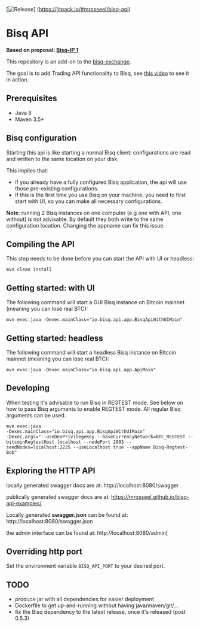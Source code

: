 [![Release](https://jitpack.io/v/mrosseel/bisq-api.svg)]
(https://jitpack.io/#mrosseel/bisq-api)

# Bisq API

**Based on proposal: [Bisq-IP 1](https://github.com/mrosseel/bisq-proposals/blob/api-proposal/http-api.adoc)**

This repository is an add-on to the [bisq-exchange](https://github.com/bisq-network/exchange).

The goal is to add Trading API functionality to Bisq, see [this video](https://www.youtube.com/watch?v=SkPT8bLOYtE&feature=youtu.be) to
see it in action.

## Prerequisites

* Java 8
* Maven 3.5+

## Bisq configuration

Starting this api is like starting a normal Bisq client: configurations are
read and written to the same location on your disk.

This implies that:
* if you already have a fully configured Bisq application,
the api will use those pre-existing configurations.
* If this is the first time you use Bisq on your machine, you need to first
start with UI, so you can make all necessary configurations.

**Note**: running 2 Bisq instances on one computer (e.g one with API, one without)
is not advisable. By default they both write to the same configuration location.
Changing the appname can fix this issue.

## Compiling the API

This step needs to be done before you can start the API with UI or headless:

```mvn clean install```

## Getting started: with UI

The following command will start a GUI Bisq instance on
Bitcoin mainnet (meaning you can lose real BTC):

```mvn exec:java -Dexec.mainClass="io.bisq.api.app.BisqApiWithUIMain"```

## Getting started: headless

The following command will start a headless Bisq instance on
Bitcoin mainnet (meaning you can lose real BTC):

```mvn exec:java -Dexec.mainClass="io.bisq.api.app.ApiMain"```

## Developing

When testing it's advisable to run Bisq in REGTEST mode.
See below on how to pass Bisq arguments to enable REGTEST mode.
All regular Bisq arguments can be used. 

```
mvn exec:java
-Dexec.mainClass="io.bisq.api.app.BisqApiWithUIMain"
-Dexec.args="--useDevPrivilegeKey --baseCurrencyNetwork=BTC_REGTEST --bitcoinRegtestHost localhost --nodePort 2003 --seedNodes=localhost:2225 --useLocalhost true --appName Bisq-Regtest-Bob"
```

## Exploring the HTTP API

locally generated swagger docs are at:
    http://localhost:8080/swagger

publically generated swagger docs are at:
    https://mrosseel.github.io/bisq-api-examples/

Locally generated **swagger.json** can be found at:
    http://localhost:8080/swagger.json

the admin interface can be found at:
    http://localhost:8080/admin[

## Overriding http port

Set the environment variable `BISQ_API_PORT` to your desired port.

## TODO

* produce jar with all dependencies for easier deployment
* Dockerfile to get up-and-running without having java/maven/git/...
* fix the Bisq dependency to the latest release, once it's released (post 0.5.3)
